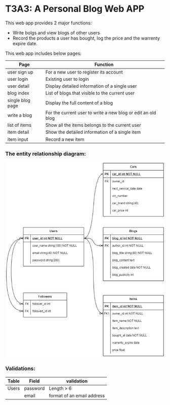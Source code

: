 # T3A3: A Personal Blog Web APP

This web app provides 2 major functions:

- Write bolgs and view blogs of other users
- Record the products a user has bought, log the price and the warrenty expire date.

This web app includes below pages:

| Page | Function |
|------|----------|
| user sign up | For a new user to register its account |
| user login   | Existing user to login |
| user detail | Display detailed information of a single user |
| blog index   | List of blogs that visible to the current user |
|single blog page | Display the full content of a blog |
|write a blog | For the current user to write a new blog or edit an old blog |
| list of items | Show all the items belongs to the current user |
| item detail | Show the detailed information of a single item |
| item input | Record a new item |

### The entity relationship diagram:

![ERD](.\docs\personalBlog_ERD.png)

### Validations:

| Table | Field | validation |
|-------|------------|-------|
| Users |password | Length > 6 |
|       |email | format of an email address |